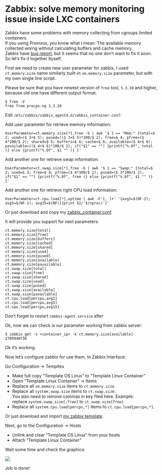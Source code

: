 # Zabbix: solve memory monitoring issue inside LXC containers

Zabbix have some problems with memory collecting from cgroups limited
containers.<br> If you using Promxox, you know what I mean: The available memory
collected worng without calculating buffers and cache memory.<br> Zabbix have
[bug
report]([https://support.zabbix.com/browse/ZBX-12164](https://support.zabbix.com/browse/ZBX-12164)),
but it seems that no one don’t want to fix it soon.<br> So let’s fix it together
byself.

First we need to create new user parameter for zabbix, I used `ct.memory.size`
name similarly built-in `vm.memory.size` parameter, but with my own single line
script.

Please be sure that you have newest version of `free` tool, `3.3.10` and higher,
because old one have different output format.

    $ free -V
    free from procps-ng 3.3.10

Edit `/etc/zabbix/zabbix_agentd.d/zabbix_container.conf`:

Add user parameter for retrieve memory information:

    UserParameter=ct.memory.size[*],free -b | awk '$ 1 == "Mem:" {total=$ 2; used=($ 3+$ 5); pused=(($ 3+$ 5)*100/$ 2); free=$ 4; pfree=($ 4*100/$ 2); shared=$ 5; buffers=$ 6; cache=$ 6; available=($ 4+$ 6); pavailable=(($ 4+$ 6)*100/$ 2); if("$1" == "") {printf("%.0f", total )} else {printf("%.0f", $1 "" )} }'

Add another one for retrieve swap information:

    UserParameter=ct.swap.size[*],free -b | awk '$ 1 == "Swap:" {total=$ 2; used=$ 3; free=$ 4; pfree=($ 4*100/$ 2); pused=($ 3*100/$ 2); if("$1" == "") {printf("%.0f", free )} else {printf("%.0f", $1 "" )} }'

Add another one for retrieve right CPU load information:

    UserParameter=ct.cpu.load[*],uptime | awk -F'[, ]+' '{avg1=$(NF-2); avg5=$(NF-1); avg15=$(NF)}{print $2/'$(nproc)'}'

Or just download and copy my [zabbix_container.conf](https://github.com/kvaps/zabbix-linux-container-template/blob/master/zabbix_container.conf).

It will provide you support for next parameters:

    ct.memory.size[total]
    ct.memory.size[free]
    ct.memory.size[buffers]
    ct.memory.size[cached]
    ct.memory.size[shared]
    ct.memory.size[used]
    ct.memory.size[pused]
    ct.memory.size[available]
    ct.memory.size[pavailable]
    ct.swap.size[total]
    ct.swap.size[free]
    ct.swap.size[shared]
    ct.swap.size[used]
    ct.swap.size[pused]
    ct.swap.size[available]
    ct.swap.size[pavailable]
    ct.cpu.load[percpu,avg1]
    ct.cpu.load[percpu,avg5]
    ct.cpu.load[percpu,avg15]

Don’t forget to restart `zabbix-agent.service` after

Ok, now we can check is our parameter working from zabbix server:

    $ zabbix_get -s <container_ip> -k ct.memory.size[available]
    1709940736

Ok it’s working.

Now let’s configure zabbix for use them. In Zabbix Interface:

Go Configuration → Templtes

* Make full copy “Template OS Linux” to “Template Linux Container”
* Open “Template Linux Container” → Items
* Replace all `vm.memory.size` items to `ct.memory.size`.
* Replace all `system.swap.size` items to `ct.swap.size`:<br> You also need to
remove commas in key filed here. Example:<br> replace `system.swap.size[,free]`
to `ct.swap.size[free]`
* Replace all `system.cpu.load[percpu,*]` items to `ct.cpu.load[percpu,*]`.

Or just download and import [my zabbix template](https://github.com/kvaps/zabbix-linux-container-template/blob/master/zbx_linux_container_template.xml).

Next, go to the Configuration → Hosts

* Unlink and clear “Template OS Linux” from your hosts
* Attach “Template Linux Container”

Wait some time and check the graphics:

![](https://cdn-images-1.medium.com/max/1000/1*SEX-o7e65BWT1G98qLNnHg.png)

Job is done!
